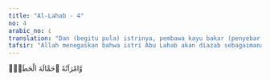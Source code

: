 ```yaml
---
title: "Al-Lahab - 4"
no: 4
arabic_no: ٤
translation: "Dan (begitu pula) istrinya, pembawa kayu bakar (penyebar fitnah). "
tafsir: "Allah menegaskan bahwa istri Abu Lahab akan diazab sebagaimana suaminya. Istrinya bernama Arwa binti Harb, saudara perempuan Abu Sufyan bin Harb. Dia diazab karena usahanya menyebarkan fitnah dan memadamkan dakwah Nabi Muhammad. Orang Arab mengatakan bahwa orang yang berusaha menyebarkan dan merusak hubungan antara manusia seolah-olah ia membawa kayu api antara manusia, seakan-akan dia membakar silaturrahim antara mereka.\n\nAda pula yang mengatakan bahwa istri Abu Lahab menaruh duri, pecahan kaca, dan kotoran di jalan yang biasa dilalui Nabi Muhammad dengan maksud untuk menyakiti beliau."
---
```


وَّامْرَاَتُهٗ ۗحَمَّالَةَ الْحَطَبِۚ

